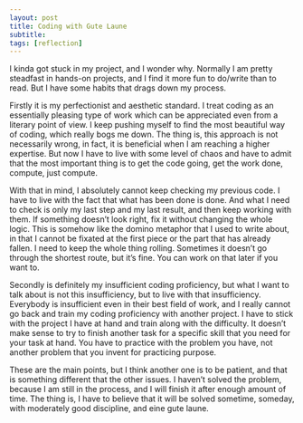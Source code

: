 ```yaml
---
layout: post
title: Coding with Gute Laune
subtitle: 
tags: [reflection]
---
```

I kinda got stuck in my project, and I wonder why. Normally I am pretty steadfast in hands-on projects, and I find it more fun to do/write than to read. But I have some habits that drags down my process.

Firstly it is my perfectionist and aesthetic standard. I treat coding as an essentially pleasing type of work which can be appreciated even from a literary point of view. I keep pushing myself to find the most beautiful way of coding, which really bogs me down. The thing is, this approach is not necessarily wrong, in fact, it is beneficial when I am reaching a higher expertise. But now I have to live with some level of chaos and have to admit that the most important thing is to get the code going, get the work done, compute, just compute. 

With that in mind, I absolutely cannot keep checking my previous code. I have to live with the fact that what has been done is done. And what I need to check is only my last step and my last result, and then keep working with them. If something doesn’t look right, fix it without changing the whole logic. This is somehow like the domino metaphor that I used to write about, in that I cannot be fixated at the first piece or the part that has already fallen. I need to keep the whole thing rolling. Sometimes it doesn’t go through the shortest route, but it’s fine. You can work on that later if you want to. 

Secondly is definitely my insufficient coding proficiency, but what I want to talk about is not this insufficiency, but to live with that insufficiency. Everybody is insufficient even in their best field of work, and I really cannot go back and train my coding proficiency with another project. I have to stick with the project I have at hand and train along with the difficulty. It doesn’t make sense to try to finish another task for a specific skill that you need for your task at hand. You have to practice with the problem you have, not another problem that you invent for practicing purpose. 

These are the main points, but I think another one is to be patient, and that is something different that the other issues. I haven’t solved the problem, because I am still in the process, and I will finish it after enough amount of time. The thing is, I have to believe that it will be solved sometime, someday, with moderately good discipline, and eine gute laune. 